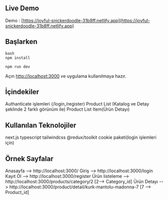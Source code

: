 ## Live Demo

Demo : [https://joyful-snickerdoodle-31b8ff.netlify.app](https://joyful-snickerdoodle-31b8ff.netlify.app)

## Başlarken

```
bash
npm install

npm run dev
```

Açın [http://localhost:3000](http://localhost:3000)
ve uygulama kullanılmaya hazır.

## İçindekiler

Authanticate işlemleri (/login,/register)
Product List (Katalog ve Detay şeklinde 2 farklı görünüm ile)
Product List Item(Ürün Detayı)

## Kullanılan Teknolojiler

next.js
typescript
tailwindcss
@redux/toolkit
cookie paketi(login işlemleri için)

## Örnek Sayfalar

Anasayfa --> http://localhost:3000/
Giriş --> http://localhost:3000/login
Kayıt Ol --> http://localhost:3000/register
Ürün listeleme --> http://localhost:3000/products/category/2 [2--> Category_id]
Ürün Detayı --> http://localhost:3000/product/detail/kurk-mantolu-madonna-7 [7 --> Product_id]
